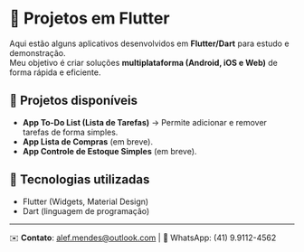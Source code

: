 # 📱 Projetos em Flutter

Aqui estão alguns aplicativos desenvolvidos em **Flutter/Dart** para estudo e demonstração.  
Meu objetivo é criar soluções **multiplataforma (Android, iOS e Web)** de forma rápida e eficiente.

## 📂 Projetos disponíveis
- **App To-Do List (Lista de Tarefas)** → Permite adicionar e remover tarefas de forma simples.  
- **App Lista de Compras** (em breve).  
- **App Controle de Estoque Simples** (em breve).  

## 🚀 Tecnologias utilizadas
- Flutter (Widgets, Material Design)  
- Dart (linguagem de programação)  

---
✉️ **Contato**: alef.mendes@outlook.com | 📱 WhatsApp: (41) 9.9112-4562

